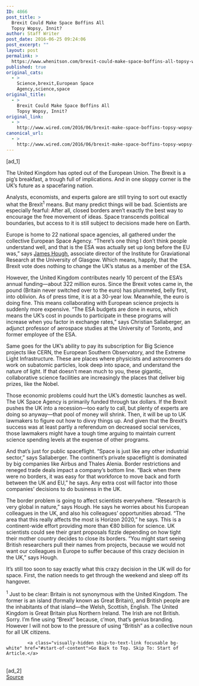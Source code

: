 ```yaml
---
ID: 4866
post_title: >
  Brexit Could Make Space Boffins All
  Topsy Wopsy, Innit?
author: Staff Writer
post_date: 2016-06-25 09:24:06
post_excerpt: ""
layout: post
permalink: >
  https://www.whenitson.com/brexit-could-make-space-boffins-all-topsy-wopsy-innit/
published: true
original_cats:
  - >
    Science,brexit,European Space
    Agency,science,space
original_title:
  - >
    Brexit Could Make Space Boffins All
    Topsy Wopsy, Innit?
original_link:
  - >
    http://www.wired.com/2016/06/brexit-make-space-boffins-topsy-wopsy-innit/
canonical_url:
  - >
    http://www.wired.com/2016/06/brexit-make-space-boffins-topsy-wopsy-innit/
---
```

 [ad_1]
<br><div id="start-of-content"><p>The United Kingdom has opted out of the European Union. The Brexit is a pig’s breakfast, a trough full of implications. And in one sloppy corner is the UK’s future as a spacefaring nation.</p>
<p>Analysts, economists, and experts galore are still trying to sort out exactly what the Brexit<sup>1</sup> means. But many predict things will be bad. Scientists are especially fearful: After all, closed borders aren’t exactly the best way to encourage the free movement of ideas. Space transcends political boundaries, but access to it is still subject to decisions made here on Earth.</p>
<p>Europe is home to 22 national space agencies, all gathered under the collective European Space Agency. “There’s one thing I don’t think people understand well, and that is the ESA was actually set up long before the EU was,” says <a href="http://www.physics.gla.ac.uk/igr/index.php?L1=members&amp;L2=member&amp;name=jhough" target="_blank">James Hough</a>, associate director of the Institute for Graviational Research at the University of Glasgow. Which means, happily, that the Brexit vote does nothing to change the UK’s status as a member of the ESA.</p>
<p>However, the United Kingdom contributes nearly 10 percent of the ESA’s annual funding—about 322 million euros. Since the Brexit votes came in, the pound (Britain never switched over to the euro) has plummeted, belly first, into oblivion. As of press time, it is at a 30-year low. Meanwhile, the euro is doing fine. This means collaborating with European science projects is suddenly more expensive. “The ESA budgets are done in euros, which means the UK’s cost in pounds to participate in these programs will increase when you factor in exchange rates,” says Christian Sallaberger, an adjunct professor of aerospace studies at the University of Toronto, and former employee of the ESA.</p>
<p>Same goes for the UK’s ability to pay its subscription for Big Science projects like CERN, the European Southern Observatory, and the Extreme Light Infrastructure. These are places where physicists and astronomers do work on subatomic particles, look deep into space, and understand the nature of light. If that doesn’t mean much to you, these gigantic, collaborative science facilities are increasingly the places that deliver big prizes, like the Nobel.</p>
<p>Those economic problems could hurt the UK’s domestic launches as well. The UK Space Agency is primarily funded through tax dollars. If the Brexit pushes the UK into a recession—too early to call, but plenty of experts are doing so anyway—that pool of money will shrink. Then, it will be up to UK lawmakers to figure out how to divvy things up. And given that the Brexit’s success was at least partly a referendum on decreased social services, those lawmakers might have a tough time arguing to maintain current science spending levels at the expense of other programs.</p>
<p>And that’s just for public spaceflight. “Space is just like any other industrial sector,” says Sallaberger. The continent’s private spaceflight is dominated by big companies like Airbus and Thales Alenia. Border restrictions and reneged trade deals impact a company’s bottom line. “Back when there were no borders, it was easy for that workforce to move back and forth between the UK and EU,” he says. Any extra cost will factor into those companies’ decisions to do business in the UK.</p>
<p>The border problem is going to affect scientists everywhere. “Research is very global in nature,” says Hough. He says he worries about his European colleagues in the UK, and also his colleagues’ opportunities abroad. “The area that this really affects the most is Horizon 2020,” he says. This is a continent-wide effort providing more than €80 billion for science. UK scientists could see their grant proposals fizzle depending on how tight their mother country decides to close its borders. “You might start seeing British researchers pull their names from projects, because we would not want our colleagues in Europe to suffer because of this crazy decision in the UK,” says Hough.</p>
<p>It’s still too soon to say exactly what this crazy decision in the UK will do for space. First, the nation needs to get through the weekend and sleep off its hangover.</p>
<p><sup>1</sup> Just to be clear: Britain is not synonymous with the United Kingdom. The former is an island (formally known as Great Britain), and British people are the inhabitants of that island—the Welsh, Scottish, English. The United Kingdom is Great Britain plus Northern Ireland. The Irish are not British. Sorry. I’m fine using “Brexit” because, c’mon, that’s genius branding. However I will not bow to the pressure of using “British” as a collective noun for all UK citizens.</p>

			<a class="visually-hidden skip-to-text-link focusable bg-white" href="#start-of-content">Go Back to Top. Skip To: Start of Article.</a>

			
</div>
<br>[ad_2]
<br><a href="http://www.wired.com/2016/06/brexit-make-space-boffins-topsy-wopsy-innit/">Source </a>